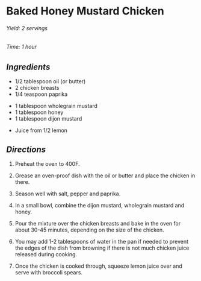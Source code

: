 # Baked Honey Mustard Chicken

######  Yield: 2 servings
######  Time:  1 hour

##  *Ingredients*
- 1/2 tablespoon oil (or butter)
- 2 chicken breasts
- 1/4 teaspoon paprika
<!--  -->
- 1 tablespoon wholegrain mustard
- 1 tablespoon honey
- 1 tablespoon dijon mustard
<!--  -->
- Juice from 1/2 lemon

##  *Directions*
1. Preheat the oven to 400F.

2. Grease an oven-proof dish with the oil or butter and place the chicken in there.

3. Season well with salt, pepper and paprika.

4. In a small bowl, combine the dijon mustard, wholegrain mustard and honey.

5. Pour the mixture over the chicken breasts and bake in the oven for about 30-45 minutes, depending on the size of the chicken.

6. You may add 1-2 tablespoons of water in the pan if needed to prevent the edges of the dish from browning if there is not much chicken juice released during cooking.

7. Once the chicken is cooked through, squeeze lemon juice over and serve with broccoli spears.
